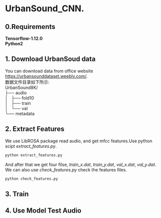 # UrbanSound_CNN.
## 0.Requirements
**Tensorflow-1.12.0**  
**Python2**

## 1. Download UrbanSoud data
You can download data from office website https://urbansounddataset.weebly.com/.  
数据文件目录如下所示:  
UrbanSound8K/  
├── audio  
│   ├── fold10  
│   ├── train  
│   └── val  
└── metadata  

## 2. Extract Features
We use LibROSA package read audio, and get mfcc features.Use python scipt *extract_features.py*.
```python
python extract_features.py
```
And after that we get four filse, *train_x.dat*, *train_y.dat*, *val_x.dat*, *val_y.dat*.  
We can also use *check_features.py* check the features files.
```python
python check_features.py
```

## 3. Train

## 4. Use Model Test Audio

